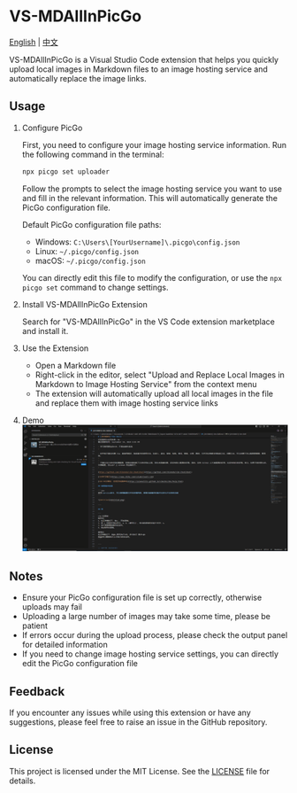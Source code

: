 # VS-MDAllInPicGo

[English](README.md) | [中文](./docs/README.zh.md)

VS-MDAllInPicGo is a Visual Studio Code extension that helps you quickly upload local images in Markdown files to an image hosting service and automatically replace the image links.

## Usage

1. Configure PicGo

   First, you need to configure your image hosting service information. Run the following command in the terminal:

   ```bash
   npx picgo set uploader
   ```

   Follow the prompts to select the image hosting service you want to use and fill in the relevant information. This will automatically generate the PicGo configuration file.

   Default PicGo configuration file paths:
   - Windows: `C:\Users\[YourUsername]\.picgo\config.json`
   - Linux: `~/.picgo/config.json`
   - macOS: `~/.picgo/config.json`

   You can directly edit this file to modify the configuration, or use the `npx picgo set` command to change settings.

2. Install VS-MDAllInPicGo Extension

   Search for "VS-MDAllInPicGo" in the VS Code extension marketplace and install it.

3. Use the Extension

   - Open a Markdown file
   - Right-click in the editor, select "Upload and Replace Local Images in Markdown to Image Hosting Service" from the context menu
   - The extension will automatically upload all local images in the file and replace them with image hosting service links

4. Demo
![Demo](./docs/demo.gif)

## Notes

- Ensure your PicGo configuration file is set up correctly, otherwise uploads may fail
- Uploading a large number of images may take some time, please be patient
- If errors occur during the upload process, please check the output panel for detailed information
- If you need to change image hosting service settings, you can directly edit the PicGo configuration file

## Feedback

If you encounter any issues while using this extension or have any suggestions, please feel free to raise an issue in the GitHub repository.

## License

This project is licensed under the MIT License. See the [LICENSE](LICENSE) file for details.